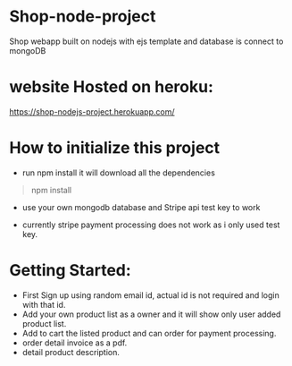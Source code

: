 
# Shop-node-project
Shop webapp built on nodejs with ejs template and database is connect to mongoDB


# website Hosted on heroku:
https://shop-nodejs-project.herokuapp.com/

# How to initialize this project
- run npm install it will download all the dependencies
> npm install

- use your own mongodb database and Stripe api test key to work

- currently stripe payment processing does not work as i only used test key.


# Getting Started:
* First Sign up using random email id, actual id is not required and login with that id.
* Add your own product list as a owner and it will show only user added product list.
* Add to cart the listed product and can order for payment processing.
* order detail invoice as a pdf.
* detail product description.
